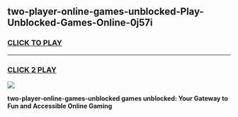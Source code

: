 
## two-player-online-games-unblocked-Play-Unblocked-Games-Online-0j57i
<h3>
<a href="https://premium76.site?title=two-player-online-games-unblocked&ref=24A">CLICK TO PLAY</a></h3>
<hr>

<h3>
<a href="https://premium76.site?title=two-player-online-games-unblocked&ref=24A">CLICK 2 PLAY</a>
  
</h3>

<a href="https://premium76.site?title=two-player-online-games-unblocked&ref=24A"><img src="https://clearcache.store/games.png"></a>


**two-player-online-games-unblocked games unblocked: Your Gateway to Fun and Accessible Online Gaming**
